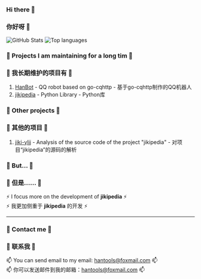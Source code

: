 ### Hi there 👋
### 你好呀 👋
![GitHub Stats](https://github-readme-stats.vercel.app/api?username=daizihan233&theme=github_dark&show_icons=true)
![Top languages](https://github-readme-stats.vercel.app/api/top-langs/?username=daizihan233&theme=github_dark&layout=compact)
<!--
**daizihan233/daizihan233** is a ✨ _special_ ✨ repository because its `README.md` (this file) appears on your GitHub profile.

Here are some ideas to get you started:

- 🔭 I’m currently working on ...
- 🌱 I’m currently learning ...
- 👯 I’m looking to collaborate on ...
- 🤔 I’m looking for help with ...
- 💬 Ask me about ...
- 📫 How to reach me: ...
- 😄 Pronouns: ...
- ⚡ Fun fact: ...
-->
### 🔭 Projects I am maintaining for a long tim 🔭
### 🔭 我长期维护的项目有 🔭
1. [HanBot](https://github.com/daizihan233/HanBot) - QQ robot based on go-cqhttp - 基于go-cqhttp制作的QQ机器人
2. [jikipedia](https://github.com/daizihan233/jikipedia) - Python Library - Python库
### 🌱 Other projects 🌱
### 🌱 其他的项目 🌱
1. [jiki-yljj](https://github.com/jiki-yljj) - Analysis of the source code of the project "jikipedia" - 对项目“jikipedia”的源码的解析
### 🤔 But... 🤔
### 🤔 但是...... 🤔
⚡ I focus more on the development of **jikipedia** ⚡<br>
⚡ 我更加侧重于 **jikipedia** 的开发 ⚡
****
### 💬 Contact me 💬
### 💬 联系我 💬
📫 You can send email to my email: hantools@foxmail.com 📫<br>
📫 你可以发送邮件到我的邮箱：hantools@foxmail.com 📫
